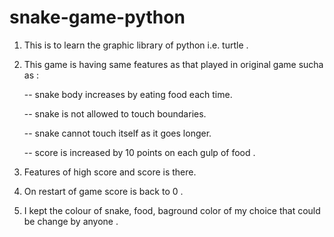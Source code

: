 # snake-game-python

1. This is to learn the graphic library of python i.e. turtle . 

2. This game is having same features as that played in original game sucha as : 

   -- snake body increases by eating food each time.
   
   -- snake is not allowed to touch boundaries.
   
   -- snake cannot touch itself as it goes longer.
   
   -- score is increased by 10 points on each gulp of food .
 
3. Features of high score and score is there.

4. On restart of game score is back to 0 .

5. I kept the colour of snake, food, baground color of my choice that could be change by anyone .

